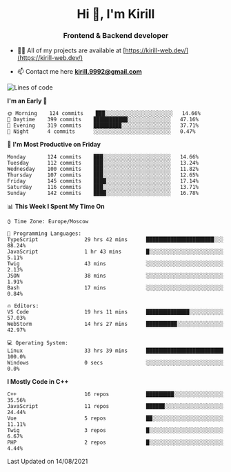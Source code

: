 <h1 align="center">Hi 👋, I'm Kirill</h1>
<h3 align="center">Frontend & Backend developer</h3>

- 👨‍💻 All of my projects are available at [https://kirill-web.dev/](https://kirill-web.dev/)

- 📫 Contact me here **kirill.9992@gmail.com**











<!--START_SECTION:waka-->
![Lines of code](https://img.shields.io/badge/From%20Hello%20World%20I%27ve%20Written-145231%20lines%20of%20code-blue)

**I'm an Early 🐤** 

```text
🌞 Morning    124 commits    ███░░░░░░░░░░░░░░░░░░░░░░   14.66% 
🌆 Daytime    399 commits    ███████████░░░░░░░░░░░░░░   47.16% 
🌃 Evening    319 commits    █████████░░░░░░░░░░░░░░░░   37.71% 
🌙 Night      4 commits      ░░░░░░░░░░░░░░░░░░░░░░░░░   0.47%

```
📅 **I'm Most Productive on Friday** 

```text
Monday       124 commits    ███░░░░░░░░░░░░░░░░░░░░░░   14.66% 
Tuesday      112 commits    ███░░░░░░░░░░░░░░░░░░░░░░   13.24% 
Wednesday    100 commits    ███░░░░░░░░░░░░░░░░░░░░░░   11.82% 
Thursday     107 commits    ███░░░░░░░░░░░░░░░░░░░░░░   12.65% 
Friday       145 commits    ████░░░░░░░░░░░░░░░░░░░░░   17.14% 
Saturday     116 commits    ███░░░░░░░░░░░░░░░░░░░░░░   13.71% 
Sunday       142 commits    ████░░░░░░░░░░░░░░░░░░░░░   16.78%

```


📊 **This Week I Spent My Time On** 

```text
⌚︎ Time Zone: Europe/Moscow

💬 Programming Languages: 
TypeScript               29 hrs 42 mins      ██████████████████████░░░   88.24% 
JavaScript               1 hr 43 mins        █░░░░░░░░░░░░░░░░░░░░░░░░   5.11% 
Twig                     43 mins             ░░░░░░░░░░░░░░░░░░░░░░░░░   2.13% 
JSON                     38 mins             ░░░░░░░░░░░░░░░░░░░░░░░░░   1.91% 
Bash                     17 mins             ░░░░░░░░░░░░░░░░░░░░░░░░░   0.84%

🔥 Editors: 
VS Code                  19 hrs 11 mins      ██████████████░░░░░░░░░░░   57.03% 
WebStorm                 14 hrs 27 mins      ██████████░░░░░░░░░░░░░░░   42.97%

💻 Operating System: 
Linux                    33 hrs 39 mins      █████████████████████████   100.0% 
Windows                  0 secs              ░░░░░░░░░░░░░░░░░░░░░░░░░   0.0%

```

**I Mostly Code in C++** 

```text
C++                      16 repos            █████████░░░░░░░░░░░░░░░░   35.56% 
JavaScript               11 repos            ██████░░░░░░░░░░░░░░░░░░░   24.44% 
Vue                      5 repos             ██░░░░░░░░░░░░░░░░░░░░░░░   11.11% 
Twig                     3 repos             █░░░░░░░░░░░░░░░░░░░░░░░░   6.67% 
PHP                      2 repos             █░░░░░░░░░░░░░░░░░░░░░░░░   4.44%

```



 Last Updated on 14/08/2021
<!--END_SECTION:waka-->
